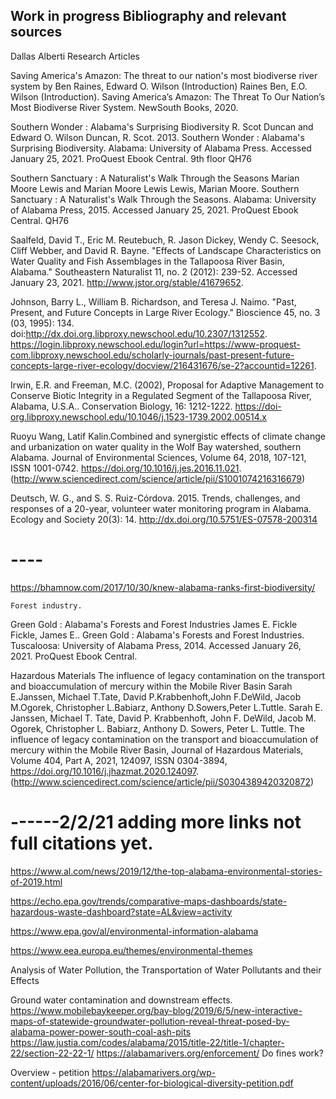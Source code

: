 ## Work in progress Bibliography and relevant sources

Dallas Alberti
Research Articles 

Saving America's Amazon: The threat to our nation's most biodiverse river system
by Ben Raines, Edward O. Wilson (Introduction)
Raines Ben, E.O. Wilson (Introduction). Saving America’s Amazon: The Threat To Our Nation’s Most Biodiverse River System. NewSouth Books, 2020. 

Southern Wonder : Alabama's Surprising Biodiversity
R. Scot Duncan and Edward O. Wilson
Duncan, R. Scot. 2013. Southern Wonder : Alabama's Surprising Biodiversity. Alabama: University of Alabama Press. Accessed January 25, 2021. ProQuest Ebook Central.
9th floor QH76

Southern Sanctuary : A Naturalist's Walk Through the Seasons
Marian Moore Lewis and Marian Moore Lewis
Lewis, Marian Moore. Southern Sanctuary : A Naturalist's Walk Through the Seasons. Alabama: University of Alabama Press, 2015. Accessed January 25, 2021. ProQuest Ebook Central.
QH76


Saalfeld, David T., Eric M. Reutebuch, R. Jason Dickey, Wendy C. Seesock, Cliff Webber, and David R. Bayne. "Effects of Landscape Characteristics on Water Quality and Fish Assemblages in the Tallapoosa River Basin, Alabama." Southeastern Naturalist 11, no. 2 (2012): 239-52. Accessed January 23, 2021. http://www.jstor.org/stable/41679652.

Johnson, Barry L., William B. Richardson, and Teresa J. Naimo. "Past, Present, and Future Concepts in Large River Ecology." Bioscience 45, no. 3 (03, 1995): 134. doi:http://dx.doi.org.libproxy.newschool.edu/10.2307/1312552. https://login.libproxy.newschool.edu/login?url=https://www-proquest-com.libproxy.newschool.edu/scholarly-journals/past-present-future-concepts-large-river-ecology/docview/216431676/se-2?accountid=12261.

Irwin, E.R. and Freeman, M.C. (2002), Proposal for Adaptive Management to Conserve Biotic Integrity in a Regulated Segment of the Tallapoosa River, Alabama, U.S.A.. Conservation Biology, 16: 1212-1222. https://doi-org.libproxy.newschool.edu/10.1046/j.1523-1739.2002.00514.x

Ruoyu Wang, Latif Kalin.Combined and synergistic effects of climate change and urbanization on water quality in the Wolf Bay watershed, southern Alabama. Journal of Environmental Sciences, Volume 64, 2018, 107-121, ISSN 1001-0742. https://doi.org/10.1016/j.jes.2016.11.021. (http://www.sciencedirect.com/science/article/pii/S1001074216316679)

Deutsch, W. G., and S. S. Ruiz-Córdova. 2015. Trends, challenges, and responses of a 20-year, volunteer water monitoring program in Alabama. Ecology and Society 20(3): 14.
http://dx.doi.org/10.5751/ES-07578-200314





# ----

https://bhamnow.com/2017/10/30/knew-alabama-ranks-first-biodiversity/


	Forest industry. 
Green Gold : Alabama's Forests and Forest Industries
James E. Fickle
Fickle, James E.. Green Gold : Alabama's Forests and Forest Industries. Tuscaloosa: University of Alabama Press, 2014. Accessed January 26, 2021. ProQuest Ebook Central.

Hazardous Materials 
The influence of legacy contamination on the transport and bioaccumulation of mercury within the Mobile River Basin
Sarah E.Janssen, Michael T.Tate, David P.Krabbenhoft,John F.DeWild, Jacob M.Ogorek, Christopher L.Babiarz, Anthony D.Sowers,Peter L.Tuttle. 
Sarah E. Janssen, Michael T. Tate, David P. Krabbenhoft, John F. DeWild, Jacob M. Ogorek, Christopher L. Babiarz, Anthony D. Sowers, Peter L. Tuttle. The influence of legacy contamination on the transport and bioaccumulation of mercury within the Mobile River Basin, Journal of Hazardous Materials, Volume 404, Part A, 2021, 124097, ISSN 0304-3894, https://doi.org/10.1016/j.jhazmat.2020.124097. (http://www.sciencedirect.com/science/article/pii/S0304389420320872)



# ------2/2/21 adding more links not full citations yet. 

https://www.al.com/news/2019/12/the-top-alabama-environmental-stories-of-2019.html
 
https://echo.epa.gov/trends/comparative-maps-dashboards/state-hazardous-waste-dashboard?state=AL&view=activity
 
https://www.epa.gov/al/environmental-information-alabama
 
 
https://www.eea.europa.eu/themes/environmental-themes
 
Analysis of Water Pollution, the Transportation of Water Pollutants and their Effects 
 
Ground water contamination and downstream effects. 
https://www.mobilebaykeeper.org/bay-blog/2019/6/5/new-interactive-maps-of-statewide-groundwater-pollution-reveal-threat-posed-by-alabama-power-power-south-coal-ash-pits
https://law.justia.com/codes/alabama/2015/title-22/title-1/chapter-22/section-22-22-1/
https://alabamarivers.org/enforcement/
Do fines work?
 
Overview - petition
 https://alabamarivers.org/wp-content/uploads/2016/06/center-for-biological-diversity-petition.pdf

